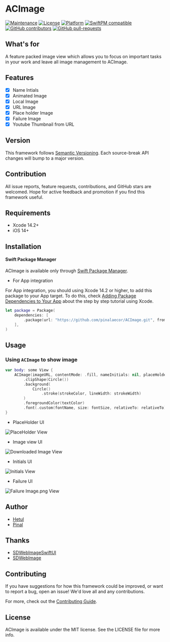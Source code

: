 # ACImage

[![Maintenance](https://img.shields.io/badge/Maintained%3F-yes-green.svg)](https://github.com/Hetul-aecor/ACImage/graphs/commit-activity)
[![License](https://img.shields.io/github/license/Hetul-aecor/ACimage)](LICENSE)
[![Platform](https://img.shields.io/badge/Platform-iOS-green)](https://github.com/Hetul-aecor/ACImage)
[![SwiftPM compatible](https://img.shields.io/badge/SwiftPM-compatible-green.svg)](https://swift.org/package-manager/)
[![GitHub contributors](https://badgen.net/github/contributors/Hetul-aecor/ACImage)](https://github.com/Hetul-aecor/ACImage/graphs/contributors/)
[![GitHub pull-requests](https://img.shields.io/github/issues-pr/Hetul-aecor/ACImage.svg)](https://github.com/Hetul-aecor/ACImage/pull/)

## What's for
A feature packed image view which allows you to focus on important tasks in your work and leave all image management to ACImage.

## Features

- [x] Name Intials 
- [x] Animated Image
- [x] Local Image
- [x] URL Image
- [x] Place holder Image
- [x] Failure Image
- [x] Youtube Thumbnail from URL

## Version

This framework follows [Semantic Versioning](https://semver.org/). Each source-break API changes will bump to a major version.

## Contribution

All issue reports, feature requests, contributions, and GitHub stars are welcomed. Hope for active feedback and promotion if you find this framework useful.

## Requirements

+ Xcode 14.2+
+ iOS 14+

## Installation

#### Swift Package Manager

ACImage is available only through [Swift Package Manager](https://swift.org/package-manager/).

+ For App integration

For App integration, you should using Xcode 14.2 or higher, to add this package to your App target. To do this, check [Adding Package Dependencies to Your App](https://developer.apple.com/documentation/xcode/adding_package_dependencies_to_your_app?language=objc) about the step by step tutorial using Xcode.

```swift
let package = Package(
    dependencies: [
        .package(url: "https://github.com/pinalaecor/ACImage.git", from: "1.0.9")
    ],
)
```
## Usage

### Using `ACImage` to show image

```swift
var body: some View {
    ACImage(imageURL, contentMode: .fill, nameInitials: nil, placeHolderImage: Constant.contentPlaceHolderImage, failureImage: Constant.imageDownloadfailure, size: imageSize)
        .clipShape(Circle())
        .background(
            Circle()
                .stroke(strokeColor, lineWidth: strokeWidth)
        )
        .foregroundColor(textColor)
        .font(.custom(fontName, size: fontSize, relativeTo: relativeTo))
}
```

+ PlaceHolder UI

![PlaceHolder View](https://github.com/pinalaecor/ACImage/blob/3aa4cfc4208397a8581474662a9bf42b6789475c/Images/placheHolderImage.png)

+ Image view UI

![Downloaded Image View](https://github.com/pinalaecor/ACImage/blob/3aa4cfc4208397a8581474662a9bf42b6789475c/Images/DownloadedImage.png)

+ Initials UI

![Initials View](https://github.com/pinalaecor/ACImage/blob/3aa4cfc4208397a8581474662a9bf42b6789475c/Images/initialsImage.png)

+ Failure UI

![Failure Image.png View](https://github.com/pinalaecor/ACImage/blob/3aa4cfc4208397a8581474662a9bf42b6789475c/Images/failureImage.png)

## Author

- [Hetul](https://github.com/Hetul-aecor)
- [Pinal](https://github.com/pinalaecor)

## Thanks

- [SDWebImageSwiftUI](https://github.com/SDWebImage/SDWebImageSwiftUI.git)
- [SDWebImage](https://github.com/SDWebImage/SDWebImage)

## Contributing

If you have suggestions for how this framework could be improved, or want to report a bug, open an issue! We'd love all and any contributions.

For more, check out the [Contributing Guide](CONTRIBUTING.md).

## License

ACImage is available under the MIT license. See the LICENSE file for more info.
